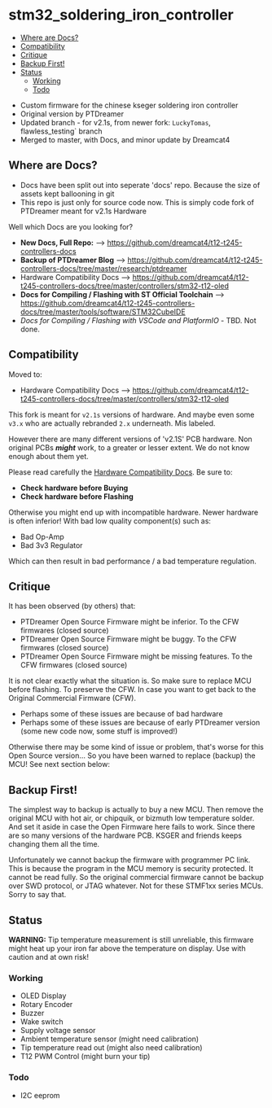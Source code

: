 # stm32_soldering_iron_controller

<!-- MarkdownTOC -->

* [Where are Docs?](#where-are-docs)
* [Compatibility](#compatibility)
* [Critique](#critique)
* [Backup First!](#backup-first)
* [Status](#status)
    * [Working](#working)
    * [Todo](#todo)

<!-- /MarkdownTOC -->

* Custom firmware for the chinese kseger soldering iron controller
* Original version by PTDreamer
* Updated branch - for v2.1s, from newer fork: `LuckyTomas`, flawless_testing` branch
* Merged to master, with Docs, and minor update by Dreamcat4

<a id="where-are-docs"></a>
## Where are Docs?

* Docs have been split out into seperate 'docs' repo. Because the size of assets kept ballooning in git
* This repo is just only for source code now. This is simply code fork of PTDreamer meant for v2.1s Hardware

Well which Docs are you looking for?

* **New Docs, Full Repo:** --> https://github.com/dreamcat4/t12-t245-controllers-docs
* **Backup of PTDreamer Blog** --> https://github.com/dreamcat4/t12-t245-controllers-docs/tree/master/research/ptdreamer
* Hardware Compatibility Docs --> https://github.com/dreamcat4/t12-t245-controllers-docs/tree/master/controllers/stm32-t12-oled
* **Docs for Compiling / Flashing with ST Official Toolchain** --> https://github.com/dreamcat4/t12-t245-controllers-docs/tree/master/tools/software/STM32CubeIDE
* *Docs for Compiling / Flashing with VSCode and PlatformIO* - TBD. Not done.

<a id="compatibility"></a>
## Compatibility

Moved to:

* Hardware Compatibility Docs --> https://github.com/dreamcat4/t12-t245-controllers-docs/tree/master/controllers/stm32-t12-oled

This fork is meant for `v2.1s` versions of hardware. And maybe even some `v3.x` who are actually rebranded `2.x` underneath. Mis labeled.

However there are many different versions of 'v2.1S' PCB hardware. Non original PCBs ***might*** work, to a greater or lesser extent. We do not know enough about them yet.

Please read carefully the [Hardware Compatibility Docs](https://github.com/dreamcat4/t12-t245-controllers-docs/tree/master/controllers/stm32-t12-oled). Be sure to:

* **Check hardware before Buying**
* **Check hardware before Flashing**

Otherwise you might end up with incompatible hardware. Newer hardware is often inferior! With bad low quality component(s) such as:

* Bad Op-Amp
* Bad 3v3 Regulator

Which can then result in bad performance / a bad temperature regulation.

<a id="critique"></a>
## Critique

It has been observed (by others) that:

* PTDreamer Open Source Firmware might be inferior. To the CFW firmwares (closed source)
* PTDreamer Open Source Firmware might be buggy. To the CFW firmwares (closed source)
* PTDreamer Open Source Firmware might be missing features. To the CFW firmwares (closed source)

It is not clear exactly what the situation is. So make sure to replace MCU before flashing. To preserve the CFW. In case you want to get back to the Original Commercial Firmware (CFW).

* Perhaps some of these issues are because of bad hardware
* Perhaps some of these issues are because of early PTDreamer version (some new code now, some stuff is improved!)

Otherwise there may be some kind of issue or problem, that's worse for this Open Source version... So you have been warned to replace (backup) the MCU! See next section below:

<a id="backup-first"></a>
## Backup First!

The simplest way to backup is actually to buy a new MCU. Then remove the original MCU with hot air, or chipquik, or bizmuth low temperature solder. And set it aside in case the Open Firmware here fails to work. Since there are so many versions of the hardware PCB. KSGER and friends keeps changing them all the time.

Unfortunately we cannot backup the firmware with programmer PC link. This is because the program in the MCU memory is security protected. It cannot be read fully. So the original commercial firmware cannot be backup over SWD protocol, or JTAG whatever. Not for these STMF1xx series MCUs. Sorry to say that. 

<a id="status"></a>
## Status

**WARNING:** Tip temperature measurement is still unreliable, this firmware might heat up your iron far above the temperature on display. Use with caution and at own risk!

<a id="working"></a>
### Working

* OLED Display
* Rotary Encoder
* Buzzer
* Wake switch
* Supply voltage sensor
* Ambient temperature sensor (might need calibration)
* Tip temperature read out (might also need calibration)
* T12 PWM Control (might burn your tip)

<a id="todo"></a>
### Todo

* I2C eeprom








